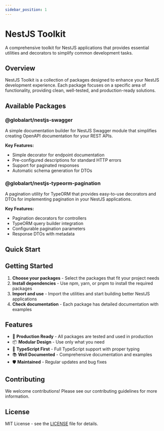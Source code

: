 ```yaml
---
sidebar_position: 1
---
```


# NestJS Toolkit

A comprehensive toolkit for NestJS applications that provides essential utilities and decorators to simplify common development tasks.

## Overview

NestJS Toolkit is a collection of packages designed to enhance your NestJS development experience. Each package focuses on a specific area of functionality, providing clean, well-tested, and production-ready solutions.

## Available Packages

### @globalart/nestjs-swagger
A simple documentation builder for NestJS Swagger module that simplifies creating OpenAPI documentation for your REST APIs.

**Key Features:**
- Simple decorator for endpoint documentation
- Pre-configured descriptions for standard HTTP errors
- Support for paginated responses
- Automatic schema generation for DTOs

### @globalart/nestjs-typeorm-pagination
A pagination utility for TypeORM that provides easy-to-use decorators and DTOs for implementing pagination in your NestJS applications.

**Key Features:**
- Pagination decorators for controllers
- TypeORM query builder integration
- Configurable pagination parameters
- Response DTOs with metadata

## Quick Start

## Getting Started

1. **Choose your packages** - Select the packages that fit your project needs
2. **Install dependencies** - Use npm, yarn, or pnpm to install the required packages
3. **Import and use** - Import the utilities and start building better NestJS applications
4. **Check documentation** - Each package has detailed documentation with examples

## Features

- 🚀 **Production Ready** - All packages are tested and used in production
- 📦 **Modular Design** - Use only what you need
- 🔧 **TypeScript First** - Full TypeScript support with proper typing
- 📚 **Well Documented** - Comprehensive documentation and examples
- 🛡️ **Maintained** - Regular updates and bug fixes

## Contributing

We welcome contributions! Please see our contributing guidelines for more information.

## License

MIT License - see the [LICENSE](https://github.com/GlobalArtInc/nestjs-toolkit/blob/main/LICENSE) file for details.
